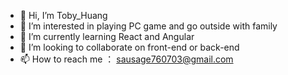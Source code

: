 - 👋 Hi, I’m Toby_Huang
- 👀 I’m interested in playing PC game and go outside with family
- 🌱 I’m currently learning React and Angular
- 💞️ I’m looking to collaborate on front-end or back-end
- 📫 How to reach me ： sausage760703@gmail.com

<!---
JudeChih/JudeChih is a ✨ special ✨ repository because its `README.md` (this file) appears on your GitHub profile.
You can click the Preview link to take a look at your changes.
--->
